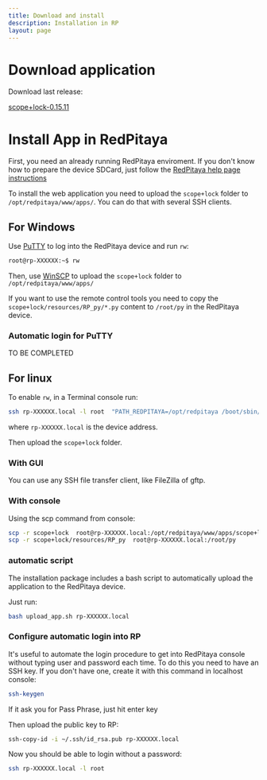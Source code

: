 ```yaml
---
title: Download and install
description: Installation in RP
layout: page
---
```


# Download application

Download last release:

[scope+lock-0.15.11](releases/scope+lock-0.15.11-0-devbuild.tar.gz)

# Install App in RedPitaya

First, you need an already running RedPitaya enviroment. If you don't know
how to prepare the device SDCard, just follow the
[RedPitaya help page instructions](http://redpitaya.readthedocs.io/en/latest/quickStart/SDcard/SDcard.html)

To install the web application you need to upload the `scope+lock` folder
to `/opt/redpitaya/www/apps/`. You can do that with several SSH clients.

## For Windows

Use [PuTTY](https://www.chiark.greenend.org.uk/~sgtatham/putty/latest.html) to
log into the RedPitaya device and run `rw`:

```bash
root@rp-XXXXXX:~$ rw
```

Then, use [WinSCP](https://winscp.net/) to upload the `scope+lock` folder to
 `/opt/redpitaya/www/apps/`

If you want to use the remote control tools you need to copy the `scope+lock/resources/RP_py/*.py` content to `/root/py` in the RedPitaya device.

### Automatic login for PuTTY

TO BE COMPLETED

## For linux

To enable `rw`, in a Terminal console run:

```bash
ssh rp-XXXXXX.local -l root  "PATH_REDPITAYA=/opt/redpitaya /boot/sbin/rw"
```

where `rp-XXXXXX.local` is the device address.

Then upload the `scope+lock` folder.

### With GUI

You can use any SSH file transfer client, like FileZilla of gftp.

### With console
Using the scp command from console:

```bash
scp -r scope+lock  root@rp-XXXXXX.local:/opt/redpitaya/www/apps/scope+lock
scp -r scope+lock/resources/RP_py  root@rp-XXXXXX.local:/root/py
```

### automatic script
The installation package includes a bash script to automatically upload
the application to the RedPitaya device.

Just run:
```bash
bash upload_app.sh rp-XXXXXX.local
```

### Configure automatic login into RP

It's useful to automate the login procedure to get into RedPitaya console without
typing user and password each time. To do this you need to have an SSH key. If you
don't have one, create it with this command in localhost console:

```bash
ssh-keygen
```
If it ask you for Pass Phrase, just hit enter key

Then upload the public key to RP:

```bash
ssh-copy-id -i ~/.ssh/id_rsa.pub rp-XXXXXX.local
```

Now you should be able to login without a password:

```bash
ssh rp-XXXXXX.local -l root
```
